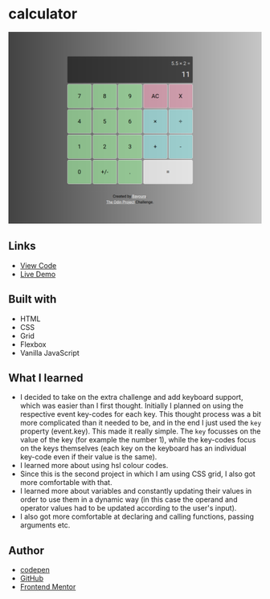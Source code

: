 # calculator

![Screenshot](screenshot-calculator.png)

## Links

- [View Code](https://github.com/Bayoura/calculator)
- [Live Demo](https://bayoura.github.io/calculator/)

## Built with

- HTML
- CSS
- Grid
- Flexbox
- Vanilla JavaScript

## What I learned

- I decided to take on the extra challenge and add keyboard support, which was easier than I first thought. Initially I planned on using the respective event key-codes for each key. This thought process was a bit more complicated than it needed to be, and in the end I just used the `key` property (event.key). This made it really simple. The `key` focusses on the value of the key (for example the number 1), while the key-codes focus on the keys themselves (each key on the keyboard has an individual key-code even if their value is the same). 
- I learned more about using hsl colour codes.
- Since this is the second project in which I am using CSS grid, I also got more comfortable with that.
- I learned more about variables and constantly updating their values in order to use them in a dynamic way (in this case the operand and operator values had to be updated according to the user's input).
- I also got more comfortable at declaring and calling functions, passing arguments etc.

## Author

- [codepen](https://codepen.io/bayoura)
- [GitHub](https://github.com/Bayoura)
- [Frontend Mentor](https://www.frontendmentor.io/profile/Bayoura)

